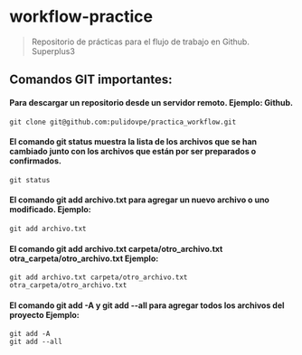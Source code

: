 # workflow-practice
> Repositorio de prácticas para el flujo de trabajo en Github. Superplus3

## Comandos GIT importantes:

#### Para descargar un repositorio desde un servidor remoto. Ejemplo: Github.
```Shell
git clone git@github.com:pulidovpe/practica_workflow.git
```

#### El comando git status muestra la lista de los archivos que se han cambiado junto con los archivos que están por ser preparados o confirmados. 
```Shell
git status
```

#### El comando git add archivo.txt para agregar un nuevo archivo o uno modificado. Ejemplo: 
```Shell
git add archivo.txt
```
#### El comando git add archivo.txt carpeta/otro_archivo.txt otra_carpeta/otro_archivo.txt Ejemplo: 
```Shell
git add archivo.txt carpeta/otro_archivo.txt otra_carpeta/otro_archivo.txt
```
#### El comando git add -A  y git add --all para agregar todos los archivos del proyecto Ejemplo: 
```Shell
git add -A
git add --all
```